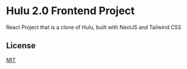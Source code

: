 # Hulu 2.0 Frontend Project
React Project that is a clone of Hulu, built with NextJS and Tailwind CSS

## License
[MIT](https://choosealicense.com/licenses/mit/)
